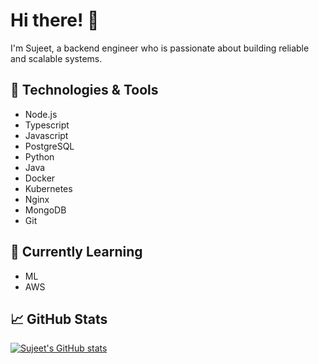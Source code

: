
# Hi there! 👋
I'm Sujeet, a backend engineer who is passionate about building reliable and scalable systems. 

## 🔧 Technologies & Tools
- Node.js
- Typescript
- Javascript
- PostgreSQL
- Python
- Java
- Docker
- Kubernetes
- Nginx
- MongoDB
- Git

## 🌱 Currently Learning
- ML
- AWS

## 📈 GitHub Stats
[![Sujeet's GitHub stats](https://github-readme-stats.vercel.app/api?username=sujeeet-kumar)](https://github.com/anuraghazra/github-readme-stats)


